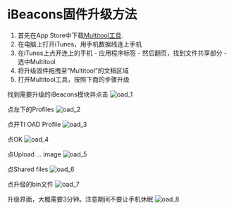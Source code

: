 # iBeacons固件升级方法

1. 首先在App Store中下载[Multitool工具](https://itunes.apple.com/app/id580494818?mt=8).
1. 在电脑上打开iTunes，用手机数据线连上手机
1. 在iTunes上点开连上的手机 - 应用程序标签 - 然后翻页，找到文件共享部分 - 选中Multitool
1. 将升级固件拖拽至“Multitool”的文稿区域
1. 打开Multitool工具，按照下面的步骤升级

找到需要升级的iBeacons模块并点击
![oad_1](http://img.viewc.com/oad/oad_1.png)

点左下的Profiles
![oad_2](http://img.viewc.com/oad/oad_2.png)

点开TI OAD Profile
![oad_3](http://img.viewc.com/oad/oad_3.png)

点OK
![oad_4](http://img.viewc.com/oad/oad_4.png)

点Upload ... image
![oad_5](http://img.viewc.com/oad/oad_5.png)

点Shared files
![oad_6](http://img.viewc.com/oad/oad_6.png)

点升级的bin文件
![oad_7](http://img.viewc.com/oad/oad_7.png)

升级界面，大概需要3分钟。注意期间不要让手机休眠
![oad_8](http://img.viewc.com/oad/oad_8.png)
